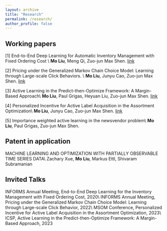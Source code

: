 ```yaml
---
layout: archive
title: "Research"
permalink: /research/
author_profile: false
---
```


## Working papers

[1] End-to-End Deep Learning for Automatic Inventory Management with Fixed Ordering Cost \\
**Mo Liu**, Meng Qi, Zuo-jun Max Shen. [link](https://papers.ssrn.com/sol3/papers.cfm?abstract_id=3888897)


[2] Pricing under the Generalized Markov Chain Choice Model: Learning through Large-scale Click Behaviors. \\
**Mo Liu**, Junyu Cao, Zuo-jun Max Shen. [link](https://papers.ssrn.com/sol3/papers.cfm?abstract_id=4158054)

[3] Active Learning in the Predict-then-Optimize Framework: A Margin-Based Approach\\
**Mo Liu**, Paul Grigas, Heyuan Liu, Zuo-jun Max Shen. [link](http://arxiv.org/abs/2305.06584)

[4] Personalized Incentive for Active Label Acquisition in the Assortment Optimization\\
**Mo Liu**, Junyu Cao, Zuo-jun Max Shen. [link](https://papers.ssrn.com/sol3/papers.cfm?abstract_id=4487888)

[5] Importance weighted active learning in the newsvendor problem\\
**Mo Liu**, Paul Grigas, Zuo-jun Max Shen.


## Patent in application

MACHINE LEARNING AND OPTIMIZATION WITH PARTIALLY OBSERVABLE TIME SERIES DATA\\
Zachary Xue, **Mo Liu**, Markus Ettl, Shivaram Subramanian


## Invited Talks

INFORMS Annual Meeting, End-to-End Deep Learning for the Inventory Management with Fixed Ordering Cost, 2020\\
INFORMS Annual Meeting, Pricing under the Generalized Markov Chain Choice Model: Learning through Large-scale Click Behavior, 2022\\
MSOM Conference, Personalized Incentive for Active Label Acquisition in the Assortment Optimization, 2023\\
ICSP, Active Learning in the Predict-then-Optimize Framework: A Margin-Based Approach, 2023